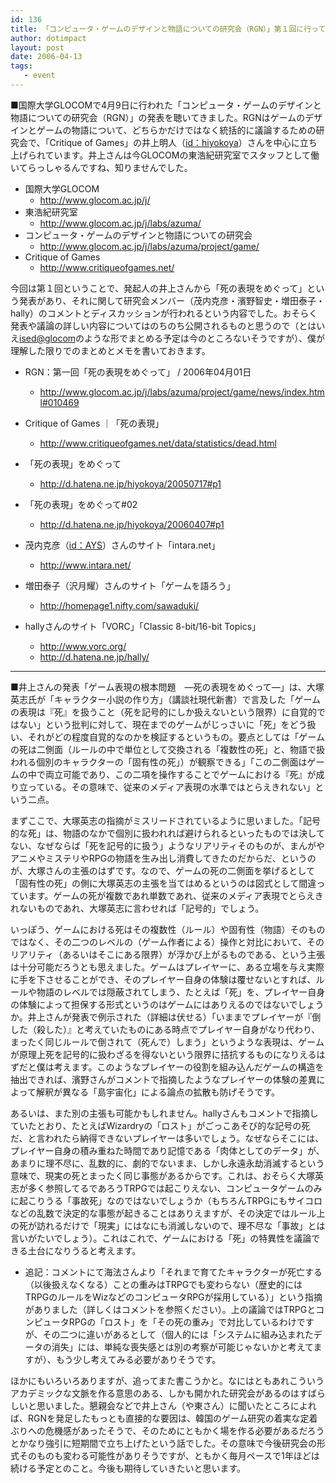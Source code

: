```yaml
---
id: 136
title: 「コンピュータ・ゲームのデザインと物語についての研究会（RGN）」第１回に行ってきた
author: dotimpact
layout: post
date: 2006-04-13
tags:
   - event
---
```

■国際大学GLOCOMで4月9日に行われた「コンピュータ・ゲームのデザインと物語についての研究会（RGN）」の発表を聴いてきました。RGNはゲームのデザインとゲームの物語について、どちらかだけではなく統括的に議論するための研究会で、「Critique of Games」の井上明人（[id：hiyokoya][1]）さんを中心に立ち上げられています。井上さんは今GLOCOMの東浩紀研究室でスタッフとして働いてらっしゃるんですね、知りませんでした。

  * 国際大学GLOCOM 
      * <http://www.glocom.ac.jp/j/>
  * 東浩紀研究室 
      * <http://www.glocom.ac.jp/j/labs/azuma/>
  * コンピュータ・ゲームのデザインと物語についての研究会 
      * <http://www.glocom.ac.jp/j/labs/azuma/project/game/>
  * Critique of Games 
      * <http://www.critiqueofgames.net/>

今回は第１回ということで、発起人の井上さんから「死の表現をめぐって」という発表があり、それに関して研究会メンバー（茂内克彦・濱野智史・増田泰子・hally）のコメントとディスカッションが行われるという内容でした。おそらく発表や議論の詳しい内容についてはのちのち公開されるものと思うので（とはいえ[ised@glocom][2]のような形でまとめる予定は今のところないそうですが）、僕が理解した限りでのまとめとメモを書いておきます。

  * RGN：第一回「死の表現をめぐって」 / 2006年04月01日 
      * <http://www.glocom.ac.jp/j/labs/azuma/project/game/news/index.html#010469>
  * Critique of Games ｜「死の表現」 
      * <http://www.critiqueofgames.net/data/statistics/dead.html>
  * 「死の表現」をめぐって 
      * <http://d.hatena.ne.jp/hiyokoya/20050717#p1>

  * 「死の表現」をめぐって#02
    
      * <http://d.hatena.ne.jp/hiyokoya/20060407#p1>

  * 茂内克彦（[id：AYS][3]）さんのサイト「intara.net」
    
      * <http://www.intara.net/>
  * 増田泰子（沢月耀）さんのサイト「ゲームを語ろう」 
      * <http://homepage1.nifty.com/sawaduki/>
  * hallyさんのサイト「VORC」「Classic 8-bit/16-bit Topics」 
      * <http://www.vorc.org/>
      * <http://d.hatena.ne.jp/hally/>

* * *

■井上さんの発表「ゲーム表現の根本問題　—死の表現をめぐって—」は、大塚英志氏が「キャラクター小説の作り方」（講談社現代新書）で言及した「ゲームの表現は『死』を扱うこと（死を記号的にしか扱えないという限界）に自覚的ではない」という批判に対して、現在までのゲームがじっさいに「死」をどう扱い、それがどの程度自覚的なのかを検証するというもの。要点としては「ゲームの死は二側面（ルールの中で単位として交換される「複数性の死」と、物語で扱われる個別のキャラクターの「固有性の死」）が観察できる」「この二側面はゲームの中で両立可能であり、この二項を操作することでゲームにおける『死』が成り立っている。その意味で、従来のメディア表現の水準ではとらえきれない」という二点。

まずここで、大塚英志の指摘がミスリードされているように思いました。「記号的な死」は、物語のなかで個別に扱われれば避けられるといったものでは決してない、なぜならば「死を記号的に扱う」ようなリアリティそのものが、まんがやアニメやミステリやRPGの物語を生み出し消費してきたのだからだ、というのが、大塚さんの主張のはずです。なので、ゲームの死の二側面を挙げるとして「固有性の死」の側に大塚英志の主張を当てはめるというのは図式として間違っています。ゲームの死が複数であれ単数であれ、従来のメディア表現でとらえきれないものであれ、大塚英志に言わせれば「記号的」でしょう。

いっぽう、ゲームにおける死はその複数性（ルール）や固有性（物語）そのものではなく、その二つのレベルの（ゲーム作者による）操作と対比において、そのリアリティ（あるいはそこにある限界）が浮かび上がるものである、という主張は十分可能だろうとも思えました。ゲームはプレイヤーに、ある立場を与え実際に手を下させることができ、そのプレイヤー自身の体験は覆せないとすれば、ルールや物語のレベルでは隠蔽されてしまう、たとえば「死」を、プレイヤー自身の体験によって担保する形式というのはゲームにはありえるのではないでしょうか。井上さんが発表で例示された（詳細は伏せる）「いままでプレイヤーが『倒した（殺した）』と考えていたものにある時点でプレイヤー自身がなり代わり、まったく同じルールで倒されて（死んで）しまう」というような表現は、ゲームが原理上死を記号的に扱わざるを得ないという限界に拮抗するものになりえるはずだと僕は考えます。このようなプレイヤーの役割を組み込んだゲームの構造を抽出できれば、濱野さんがコメントで指摘したようなプレイヤーの体験の差異によって解釈が異なる「島宇宙化」による論点の拡散も防げそうです。

あるいは、また別の主張も可能かもしれません。hallyさんもコメントで指摘していたとおり、たとえばWizardryの「ロスト」がごっこあそび的な記号の死だ、と言われたら納得できないプレイヤーは多いでしょう。なぜならそこには、プレイヤー自身の積み重ねた時間であり記憶である「肉体としてのデータ」が、あまりに理不尽に、乱数的に、劇的でないまま、しかし永遠永劫消滅するという意味で、現実の死とまったく同じ事態があるからです。これは、おそらく大塚英志が多く参照してるであろうTRPGでは起こりえない、コンピュータゲームのみに起こりうる「事故死」なのではないでしょうか（もちろんTRPGにもサイコロなどの乱数で決定的な事態が起きることはありえますが、その決定ではルール上の死が訪れるだけで「現実」にはなにも消滅しないので、理不尽な「事故」とは言いがたいでしょう）。これはこれで、ゲームにおける「死」の特異性を議論できる土台になりうると考えます。

  * 追記：コメントにて海法さんより「それまで育てたキャラクターが死亡する（以後扱えなくなる）ことの重みはTRPGでも変わらない（歴史的にはTRPGのルールをWizなどのコンピュータRPGが採用している）」という指摘がありました（詳しくはコメントを参照ください）。上の議論ではTRPGとコンピュータRPGの「ロスト」を「その死の重み」で対比しているわけですが、その二つに違いがあるとして（個人的には「システムに組み込まれたデータの消失」には、単純な喪失感とは別の考察が可能じゃないかと考えてますが）、もう少し考えてみる必要がありそうです。

ほかにもいろいろありますが、追ってまた書こうかと。なにはともあれこういうアカデミックな文脈を作る意思のある、しかも開かれた研究会があるのはすばらしいと思いました。懇親会などで井上さん（や東さん）に聞いたところによれば、RGNを発足したもっとも直接的な要因は、韓国のゲーム研究の着実な定着ぶりへの危機感があったそうで、そのためにともかく場を作る必要があるだろうとかなり強引に短期間で立ち上げたという話でした。その意味で今後研究会の形式そのものも変わる可能性がありそうですが、ともかく毎月ペースで1年ほどは続ける予定とのこと。今後も期待していきたいと思います。

 [1]: http://d.hatena.ne.jp/hiyokoya/
 [2]: http://www.glocom.jp/ised/index.html
 [3]: http://d.hatena.ne.jp/AYS/
